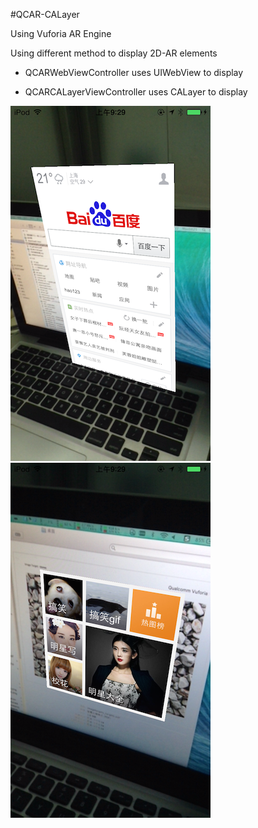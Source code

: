 #QCAR-CALayer

Using Vuforia AR Engine

Using different method to display 2D-AR elements

* QCARWebViewController uses UIWebView to display

* QCARCALayerViewController uses CALayer to display

![template preview](https://raw.githubusercontent.com/mec0825/QCAR-CALayer/master/ScreenShot/IMG_0316.PNG "sample one")
![template preview](https://raw.githubusercontent.com/mec0825/QCAR-CALayer/master/ScreenShot/IMG_0317.PNG "sample one")
